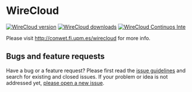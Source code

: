 WireCloud
=========

[![WireCloud version](https://pypip.in/v/wirecloud/badge.png)](https://pypi.python.org/pypi/wirecloud)
[![WireCloud downloads](https://pypip.in/d/wirecloud/badge.png)](https://pypi.python.org/pypi/wirecloud)
[![WireCloud Continuos Inte](http://hercules.ls.fi.upm.es/jenkins/view/Wirecloud/job/wirecloud-pip-develop-python2.7/badge/icon)](http://hercules.ls.fi.upm.es/jenkins/view/Wirecloud/job/wirecloud-pip-develop-python2.7/)

Please visit http://conwet.fi.upm.es/wirecloud for more info.

## Bugs and feature requests

Have a bug or a feature request? Please first read the [issue guidelines](https://github.com/Wirecloud/wirecloud/blob/develop/CONTRIBUTING.md#using-the-issue-tracker) and search for existing and closed issues. If your problem or idea is not addressed yet, [please open a new issue](https://github.com/Wirecloud/wirecloud/issues/new).
